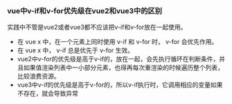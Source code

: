 ### vue中v-if和v-for优先级在vue2和vue3中的区别

实践中不管是vue2或者vue3都不应该把v-if和v-for放在一起使用。

* 在 vue x 中，在一个元素上同时使用 v-if 和 v-for 时， v-for 会优先作用。
* 在 vue x 中， v-if 总是优先于 v-for 生效。
* vue2中v-for的优先级是高于v-if的，放在一起，会先执行循环在判断条件，并且如果值渲染列表中一小部分元素，也得再每次重渲染的时候遍历整个列表，比较浪费资源。
* vue3中v-if的优先级是高于v-for的，所以v-if执行时，它调用相应的变量如果不存在，就会导致异常